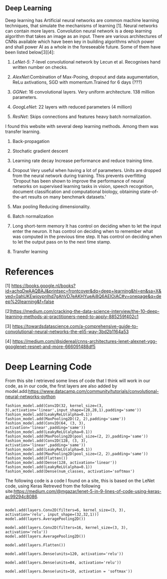 ## Deep Learning

Deep learning has Artificial neural networks are common machine learning techniques, that simulate the mechanisms of learning [1]. Neural networks can contain more layers. Convolution neural network is a deep learning algorithm that takes an image as an input. There are various architectures of CNNs available which have been key in building algorithms which power and shall power AI as a whole in the foreseeable future. Some of them have been listed below[3][4]:

1. *LeNet-5*: 7-level convolutional network by Lecun et al. Recognises hand written number on checks. 

2. *AlexNet*:Combination of Max-Pooing, dropout and data augumentation, ReLu axtivations, SGD with momentum.Trained for 6 days (???)

3. *GGNet*: 16 convolutional layers. Very uniform architecture. 138 million parameters.

4. *GoogLeNet*: 22 layers with reduced parameters (4 million)

5. *ResNet*: Skips connections and features heavy batch normalization.




I found this website with several deep learning methods. Among them was transfer learning. 
1. Back-propagation
2. Stochatic gradient descent
3. Learning rate decay
Increase performance and reduce training time.
 4. Dropout
Very useful when having a lot of parameters. Units are dropped from the neural network during training. This prevents overfitting 'Dropout has been shown to improve the performance of neural networks on supervised learning tasks in vision, speech recognition, document classification and computational biology, obtaining state-of-the-art results on many benchmark datasets.'
5. Max pooling
Reducing dimensionality. 
6. Batch normalization

7. Long short-term memory
It has control on deciding when to let the input enter the neuron.
It has control on deciding when to remember what was computed in the previous time step.
It has control on deciding when to let the output pass on to the next time stamp.
10. Transfer learning

# References
[1] https://books.google.nl/books?id=achqDwAAQBAJ&printsec=frontcover&dq=deep+learning&hl=en&sa=X&ved=0ahUKEwjoypnIhd7gAhVD7eAKHYueAj8Q6AEIOjAC#v=onepage&q=deep%20learning&f=false 

[2]https://medium.com/cracking-the-data-science-interview/the-10-deep-learning-methods-ai-practitioners-need-to-apply-885259f402c1 

[3] https://towardsdatascience.com/a-comprehensive-guide-to-convolutional-neural-networks-the-eli5-way-3bd2b1164a53

[4] https://medium.com/@sidereal/cnns-architectures-lenet-alexnet-vgg-googlenet-resnet-and-more-666091488df5

# Deep Learning Code
From this site I retrieved some lines of code that I think will work in our code, as in our code, the first layers are also added by model.add:https://www.datacamp.com/community/tutorials/convolutional-neural-networks-python

```fashion_model = Sequential()
fashion_model.add(Conv2D(32, kernel_size=(3, 3),activation='linear',input_shape=(28,28,1),padding='same'))
fashion_model.add(LeakyReLU(alpha=0.1))
fashion_model.add(MaxPooling2D((2, 2),padding='same'))
fashion_model.add(Conv2D(64, (3, 3), activation='linear',padding='same'))
fashion_model.add(LeakyReLU(alpha=0.1))
fashion_model.add(MaxPooling2D(pool_size=(2, 2),padding='same'))
fashion_model.add(Conv2D(128, (3, 3), activation='linear',padding='same'))
fashion_model.add(LeakyReLU(alpha=0.1))                  
fashion_model.add(MaxPooling2D(pool_size=(2, 2),padding='same'))
fashion_model.add(Flatten())
fashion_model.add(Dense(128, activation='linear'))
fashion_model.add(LeakyReLU(alpha=0.1))                  
fashion_model.add(Dense(num_classes, activation='softmax')
```
The following code is a code I found on a site, this is based on the LeNet code, using Keras Retreved from the following site:https://medium.com/@mgazar/lenet-5-in-9-lines-of-code-using-keras-ac99294c8086.

```model = keras.Sequential()

model.add(layers.Conv2D(filters=6, kernel_size=(3, 3), activation='relu', input_shape=(32,32,1)))
model.add(layers.AveragePooling2D())

model.add(layers.Conv2D(filters=16, kernel_size=(3, 3), activation='relu'))
model.add(layers.AveragePooling2D())

model.add(layers.Flatten())

model.add(layers.Dense(units=120, activation='relu'))

model.add(layers.Dense(units=84, activation='relu'))

model.add(layers.Dense(units=10, activation = 'softmax'))
```




